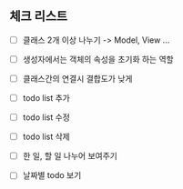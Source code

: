 ## 체크 리스트

- [ ] 클래스 2개 이상 나누기 -> Model, View ...
- [ ] 생성자에서는 객체의 속성을 초기화 하는 역할
- [ ] 클래스간의 연결시 결합도가 낮게

- [ ] todo list 추가
- [ ] todo list 수정
- [ ] todo list 삭제

- [ ] 한 일, 할 일 나누어 보여주기
- [ ] 날짜별 todo 보기
